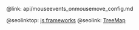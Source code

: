 @link: api/mouseevents_onmousemove_config.md

@seolinktop: [js frameworks](https://webix.com)
@seolink: [TreeMap](https://webix.com/widget/treemap/)